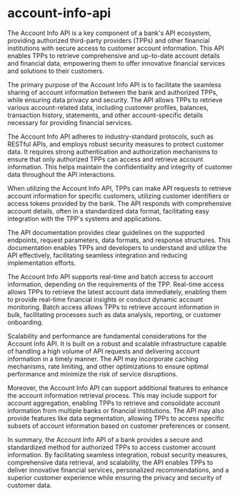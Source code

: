 # account-info-api

The Account Info API is a key component of a bank's API ecosystem, providing authorized third-party providers (TPPs) and other financial institutions with secure access to customer account information. This API enables TPPs to retrieve comprehensive and up-to-date account details and financial data, empowering them to offer innovative financial services and solutions to their customers.

The primary purpose of the Account Info API is to facilitate the seamless sharing of account information between the bank and authorized TPPs, while ensuring data privacy and security. The API allows TPPs to retrieve various account-related data, including customer profiles, balances, transaction history, statements, and other account-specific details necessary for providing financial services.

The Account Info API adheres to industry-standard protocols, such as RESTful APIs, and employs robust security measures to protect customer data. It requires strong authentication and authorization mechanisms to ensure that only authorized TPPs can access and retrieve account information. This helps maintain the confidentiality and integrity of customer data throughout the API interactions.

When utilizing the Account Info API, TPPs can make API requests to retrieve account information for specific customers, utilizing customer identifiers or access tokens provided by the bank. The API responds with comprehensive account details, often in a standardized data format, facilitating easy integration with the TPP's systems and applications.

The API documentation provides clear guidelines on the supported endpoints, request parameters, data formats, and response structures. This documentation enables TPPs and developers to understand and utilize the API effectively, facilitating seamless integration and reducing implementation efforts.

The Account Info API supports real-time and batch access to account information, depending on the requirements of the TPP. Real-time access allows TPPs to retrieve the latest account data immediately, enabling them to provide real-time financial insights or conduct dynamic account monitoring. Batch access allows TPPs to retrieve account information in bulk, facilitating processes such as data analysis, reporting, or customer onboarding.

Scalability and performance are fundamental considerations for the Account Info API. It is built on a robust and scalable infrastructure capable of handling a high volume of API requests and delivering account information in a timely manner. The API may incorporate caching mechanisms, rate limiting, and other optimizations to ensure optimal performance and minimize the risk of service disruptions.

Moreover, the Account Info API can support additional features to enhance the account information retrieval process. This may include support for account aggregation, enabling TPPs to retrieve and consolidate account information from multiple banks or financial institutions. The API may also provide features like data segmentation, allowing TPPs to access specific subsets of account information based on customer preferences or consent.

In summary, the Account Info API of a bank provides a secure and standardized method for authorized TPPs to access customer account information. By facilitating seamless integration, robust security measures, comprehensive data retrieval, and scalability, the API enables TPPs to deliver innovative financial services, personalized recommendations, and a superior customer experience while ensuring the privacy and security of customer data.
